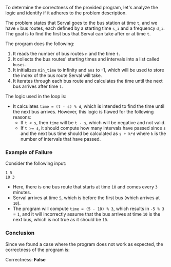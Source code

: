 To determine the correctness of the provided program, let's analyze the logic and identify if it adheres to the problem description.

The problem states that Serval goes to the bus station at time `t`, and we have `n` bus routes, each defined by a starting time `s_i` and a frequency `d_i`. The goal is to find the first bus that Serval can take after or at time `t`.

The program does the following:

1. It reads the number of bus routes `n` and the time `t`.
2. It collects the bus routes' starting times and intervals into a list called `buses`.
3. It initializes `min_time` to infinity and `ans` to -1, which will be used to store the index of the bus route Serval will take.
4. It iterates through each bus route and calculates the time until the next bus arrives after time `t`.

The logic used in the loop is:
- It calculates `time = (t - s) % d`, which is intended to find the time until the next bus arrives. However, this logic is flawed for the following reasons:
  - If `t < s`, then `time` will be `t - s`, which will be negative and not valid.
  - If `t >= s`, it should compute how many intervals have passed since `s` and the next bus time should be calculated as `s + k*d` where `k` is the number of intervals that have passed.

### Example of Failure
Consider the following input:
```
1 5
10 3
```
- Here, there is one bus route that starts at time `10` and comes every `3` minutes.
- Serval arrives at time `5`, which is before the first bus (which arrives at `10`).
- The program will compute `time = (5 - 10) % 3`, which results in `-5 % 3` = `1`, and it will incorrectly assume that the bus arrives at time `10` is the next bus, which is not true as it should be `10`.

### Conclusion
Since we found a case where the program does not work as expected, the correctness of the program is:

Correctness: **False**